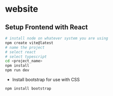 # website

## Setup Frontend with React

```bash
# install node on whatever system you are using
npm create vite@latest
# name the project
# select react
# select typescript
cd <project_name>
npm install
npm run dev
```

- Install bootstrap for use with CSS

```bash
npm install bootstrap
```
